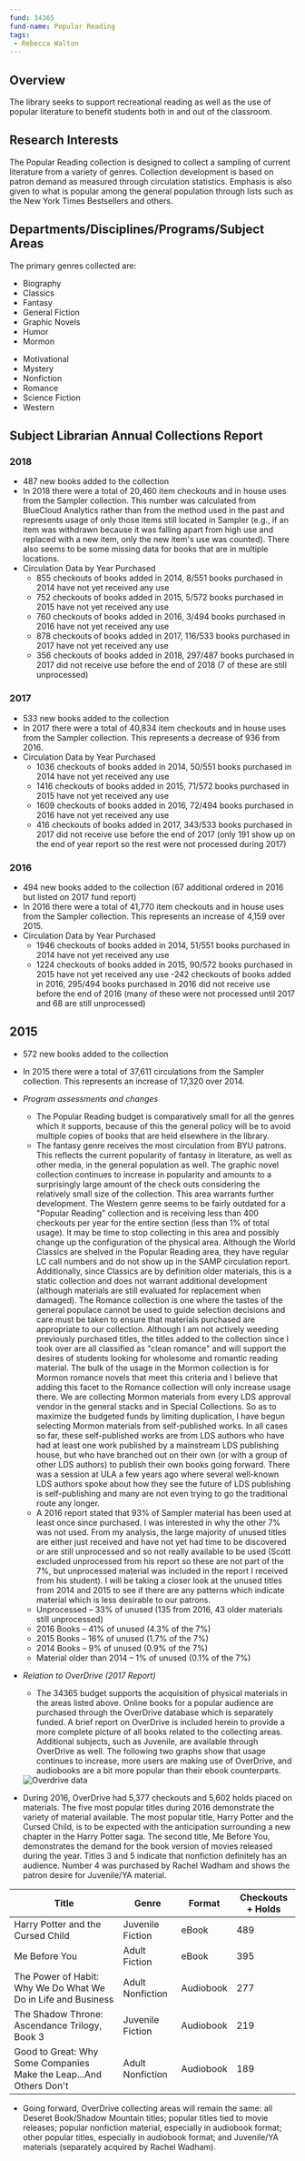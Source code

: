 ```yaml
---
fund: 34365
fund-name: Popular Reading
tags:
 - Rebecca Walton
---
```


## Overview

The library seeks to support recreational reading as well as the use of popular literature to benefit students both in and out of the classroom.

## Research Interests

The Popular Reading collection is designed to collect a sampling of current literature from a variety of genres. Collection development is based on patron demand as measured through circulation statistics. Emphasis is also given to what is popular among the general population through lists such as the New York Times Bestsellers and others.

## Departments/<wbr>Disciplines/<wbr>Programs/<wbr>Subject Areas

The primary genres collected are:

<div class="col">
 <ul>
 <li>Biography</li>
 <li>Classics</li>
 <li>Fantasy</li>
 <li>General Fiction</li>
 <li>Graphic Novels</li>
 <li>Humor</li>
 <li>Mormon</li>
 </ul>
</div>

<div class="col">
 <ul>
 <li>Motivational</li>
 <li>Mystery</li>
 <li>Nonfiction</li>
 <li>Romance</li>
 <li>Science Fiction</li>
 <li>Western</li>
 </ul>
</div>

## Subject Librarian Annual Collections Report

### 2018
- 487 new books added to the collection
- In 2018 there were a total of 20,460 item checkouts and in house uses from the Sampler collection. This number was calculated from BlueCloud Analytics rather than from the method used in the past and represents usage of only those items still located in Sampler (e.g., if an item was withdrawn because it was falling apart from high use and replaced with a new item, only the new item&#39;s use was counted). There also seems to be some missing data for books that are in multiple locations.
- Circulation Data by Year Purchased
  - 855 checkouts of books added in 2014, 8/551 books purchased in 2014 have not yet received any use
  - 752 checkouts of books added in 2015, 5/572 books purchased in 2015 have not yet received any use
  - 760 checkouts of books added in 2016, 3/494 books purchased in 2016 have not yet received any use
  - 878 checkouts of books added in 2017, 116/533 books purchased in 2017 have not yet received any use
  - 356 checkouts of books added in 2018, 297/487 books purchased in 2017 did not receive use before the end of 2018 (7 of these are still unprocessed)

### 2017
- 533 new books added to the collection
- In 2017 there were a total of 40,834 item checkouts and in house uses from the Sampler collection. This represents a decrease of 936 from 2016.
- Circulation Data by Year Purchased
  - 1036 checkouts of books added in 2014, 50/551 books purchased in 2014 have not yet received any use
  - 1416 checkouts of books added in 2015, 71/572 books purchased in 2015 have not yet received any use
  - 1609 checkouts of books added in 2016, 72/494 books purchased in 2016 have not yet received any use
  - 416 checkouts of books added in 2017, 343/533 books purchased in 2017 did not receive use before the end of 2017 (only 191 show up on the end of year report so the rest were not processed during 2017)

### 2016
- 494 new books added to the collection (67 additional ordered in 2016 but listed on 2017 fund report)
- In 2016 there were a total of 41,770 item checkouts and in house uses from the Sampler collection. This represents an increase of 4,159 over 2015.
- Circulation Data by Year Purchased
  - 1946 checkouts of books added in 2014, 51/551 books purchased in 2014 have not yet received any use
  - 1224 checkouts of books added in 2015, 90/572 books purchased in 2015 have not yet received any use
  -242 checkouts of books added in 2016, 295/494 books purchased in 2016 did not receive use before the end of 2016 (many of these were not processed until 2017 and 68 are still unprocessed)

## 2015
- 572 new books added to the collection
- In 2015 there were a total of 37,611 circulations from the Sampler collection. This represents an increase of 17,320 over 2014.
- *Program assessments and changes*
  - The Popular Reading budget is comparatively small for all the genres which it supports, because of this the general policy will be to avoid multiple copies of books that are held elsewhere in the library.
  - The fantasy genre receives the most circulation from BYU patrons. This reflects the current popularity of fantasy in literature, as well as other media, in the general population as well. The graphic novel collection continues to increase in popularity and amounts to a surprisingly large amount of the check outs considering the relatively small size of the collection. This area warrants further development. The Western genre seems to be fairly outdated for a &quot;Popular Reading&quot; collection and is receiving less than 400 checkouts per year for the entire section (less than 1% of total usage). It may be time to stop collecting in this area and possibly change up the configuration of the physical area. Although the World Classics are shelved in the Popular Reading area, they have regular LC call numbers and do not show up in the SAMP circulation report. Additionally, since Classics are by definition older materials, this is a static collection and does not warrant additional development (although materials are still evaluated for replacement when damaged). The Romance collection is one where the tastes of the general populace cannot be used to guide selection decisions and care must be taken to ensure that materials purchased are appropriate to our collection. Although I am not actively weeding previously purchased titles, the titles added to the collection since I took over are all classified as &quot;clean romance&quot; and will support the desires of students looking for wholesome and romantic reading material. The bulk of the usage in the Mormon collection is for Mormon romance novels that meet this criteria and I believe that adding this facet to the Romance collection will only increase usage there. We are collecting Mormon materials from every LDS approval vendor in the general stacks and in Special Collections. So as to maximize the budgeted funds by limiting duplication, I have begun selecting Mormon materials from self-published works. In all cases so far, these self-published works are from LDS authors who have had at least one work published by a mainstream LDS publishing house, but who have branched out on their own (or with a group of other LDS authors) to publish their own books going forward. There was a session at ULA a few years ago where several well-known LDS authors spoke about how they see the future of LDS publishing is self-publishing and many are not even trying to go the traditional route any longer.
  - A 2016 report stated that 93% of Sampler material has been used at least once since purchased. I was interested in why the other 7% was not used. From my analysis, the large majority of unused titles are either just received and have not yet had time to be discovered or are still unprocessed and so not really available to be used (Scott excluded unprocessed from his report so these are not part of the 7%, but unprocessed material was included in the report I received from his student). I will be taking a closer look at the unused titles from 2014 and 2015 to see if there are any patterns which indicate material which is less desirable to our patrons.
  - Unprocessed – 33% of unused (135 from 2016, 43 older materials still unprocessed)
  - 2016 Books – 41% of unused (4.3% of the 7%)
  - 2015 Books – 16% of unused (1.7% of the 7%)
  - 2014 Books – 9% of unused (0.9% of the 7%)
  - Material older than 2014 – 1% of unused (0.1% of the 7%)
- *Relation to OverDrive (2017 Report)*
  - The 34365 budget supports the acquisition of physical materials in the areas listed above. Online books for a popular audience are purchased through the OverDrive database which is separately funded. A brief report on OverDrive is included herein to provide a more complete picture of all books related to the collecting areas. Additional subjects, such as Juvenile, are available through OverDrive as well. The following two graphs show that usage continues to increase, more users are making use of OverDrive, and audiobooks are a bit more popular than their ebook counterparts.
  
  <img src="https://github.com/HBLL-Collection-Development/HBLL-Collection-Development.github.io/raw/master/assets/images/Overdrive.png" alt="Overdrive data" style="max-width: 90%"/>
  
- During 2016, OverDrive had 5,377 checkouts and 5,602 holds placed on materials. The five most popular titles during 2016 demonstrate the variety of material available. The most popular title, Harry Potter and the Cursed Child, is to be expected with the anticipation surrounding a new chapter in the Harry Potter saga. The second title, Me Before You, demonstrates the demand for the book version of movies released during the year. Titles 3 and 5 indicate that nonfiction definitely has an audience. Number 4 was purchased by Rachel Wadham and shows the patron desire for Juvenile/YA material.

| Title | Genre | Format | Checkouts + Holds |
| ------------------------------------------------------------------ | ---------------- | --------- |------------------ |
| Harry Potter and the Cursed Child | Juvenile Fiction | eBook | 489 |
| Me Before You | Adult Fiction | eBook | 395 |
| The Power of Habit: Why We Do What We Do in Life and Business | Adult Nonfiction | Audiobook | 277 |
| The Shadow Throne: Ascendance Trilogy, Book 3 | Juvenile Fiction | Audiobook | 219 |
| Good to Great: Why Some Companies Make the Leap...And Others Don't | Adult Nonfiction | Audiobook | 189 |

- Going forward, OverDrive collecting areas will remain the same: all Deseret Book/Shadow Mountain titles; popular titles tied to movie releases; popular nonfiction material, especially in audiobook format; other popular titles, especially in audiobook format; and Juvenile/YA materials (separately acquired by Rachel Wadham).
